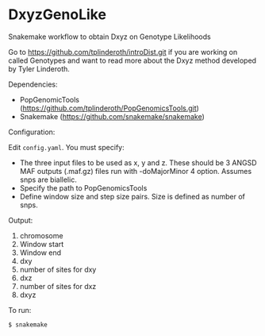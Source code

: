 # DxyzGenoLike
Snakemake workflow to obtain Dxyz on Genotype Likelihoods


Go to https://github.com/tplinderoth/introDist.git if you are working on called Genotypes and want to read more about the Dxyz method developed by Tyler Linderoth.  

Dependencies:
- PopGenomicTools (https://github.com/tplinderoth/PopGenomicsTools.git)
- Snakemake (https://github.com/snakemake/snakemake)


Configuration:

Edit `config.yaml`. You must specify: 

- The three input files to be used as x, y and z. These should be 3 ANGSD  MAF outputs (.maf.gz) files run with -doMajorMinor 4 option. Assumes snps are biallelic.  
- Specify the path to PopGenomicsTools
- Define window size and step size pairs. Size is defined as number of snps. 

Output:
1) chromosome
2) Window start
3) Window end
4) dxy
5) number of sites for dxy
6) dxz 
7) number of sites for dxz
8) dxyz

To run:
```
$ snakemake
```
